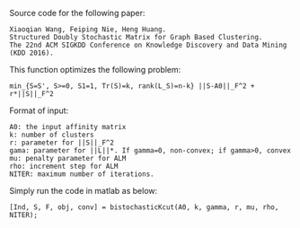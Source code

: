 Source code for the following paper:

    Xiaoqian Wang, Feiping Nie, Heng Huang.
    Structured Doubly Stochastic Matrix for Graph Based Clustering. 
    The 22nd ACM SIGKDD Conference on Knowledge Discovery and Data Mining (KDD 2016).

This function optimizes the following problem:

    min_{S=S', S>=0, S1=1, Tr(S)=k, rank(L_S)=n-k} ||S-A0||_F^2 + r*||S||_F^2

Format of input:

    A0: the input affinity matrix
    k: number of clusters
    r: parameter for ||S||_F^2
    gama: parameter for ||L||*. If gamma=0, non-convex; if gamma>0, convex
    mu: penalty parameter for ALM
    rho: increment step for ALM
    NITER: maximum number of iterations.

Simply run the code in matlab as below:

    [Ind, S, F, obj, conv] = bistochasticKcut(A0, k, gamma, r, mu, rho, NITER);
